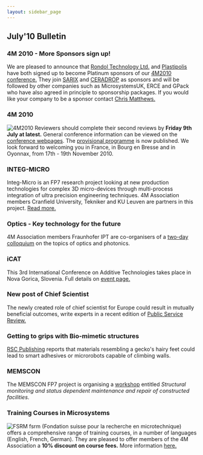 ```yaml
---
layout: sidebar_page
---
```


## July'10 Bulletin

<!--break-->
###  4M 2010 - More Sponsors sign up!


We are pleased to announce that [Rondol Technology Ltd.](http://www.rondol.com/) and  [Plastipolis](http://www.plastipolis.fr/index.php?lg=gb) have both signed up to become Platinum sponsors of our [4M2010 conference.](/4m-association/conference/2010) They join [SARIX](http://sarix.com/) and [CERADROP](http://www.ceradrop.fr/English/) as sponsors and will be followed by other companies such as MicrosystemsUK, ERCE and GPack who have also agreed in principle to sponsorship packages. If you would like your company to be a sponsor contact [Chris Matthews.](mailto:matthewscw@cf.ac.uk)  
  
###  4M 2010

![4M2010](/4m-association/assets/images/4m-logotight_web.png)
Reviewers should complete their second reviews by **Friday 9th July at latest.**  General conference information can be viewed on the [conference webpages](/4m-association/conference/2010).  The [provisional programme](/4m-association/content/Provisional-Programme) is now published. We look forward to welcoming you in France, in Bourg en Bresse and in Oyonnax, from 17th - 19th November 2010.  
    

###  INTEG-MICRO

Integ-Micro is an FP7 research project looking at new production technologies for complex 3D micro-devices through multi-process integration of ultra precision engineering techniques. 4M Association members Cranfield University, Tekniker and KU Leuven are partners in this project. [Read more.](/project/Integ-Micro)
  
###  Optics - Key technology for the future

4M Association members Fraunhofer IPT are co-organisers of a [two-day colloquium](/4m-association/event/Optics-Key-technology-future) on the topics of optics and photonics.   
  
###  iCAT

This  3rd International Conference on Additive Technologies takes place in  Nova Gorica, Slovenia. Full details on [event page.](/4m-association/event/iCAT-2010)  

###  New post of Chief Scientist

The newly created role of chief scientist for Europe could result in mutually beneficial outcomes, write experts in a recent edition of [Public Service Review.](http://www.publicservice.co.uk/news_story.asp?id=13319)
  
###  Getting to grips with Bio-mimetic structures

[RSC Publishing](http://www.rsc.org/Publishing/ChemScience/Volume/2010/07/sticky_materials.asp) reports that materials resembling a gecko's hairy feet could lead to smart adhesives or microrobots capable of climbing walls.

###  MEMSCON

The MEMSCON FP7 project is organising a [workshop](/4m-association/event/MEMSCON-workshop) entitled *Structural monitoring and status dependent maintenance and repair of constructed facilities*.
  
###  Training Courses in Microsystems

![FSRM](/4m-association/assets/images/FSRM_LOGO_web.gif)
fsrm (Fondation suisse pour la recherche en microtechnique) offers a comprehensive range of training courses, in a number of languages (English, French, German). They are pleased to offer members of the 4M Association a <b>10% discount on course fees.</b> More information [here.](/4m-association/content/fsrm-training-courses)